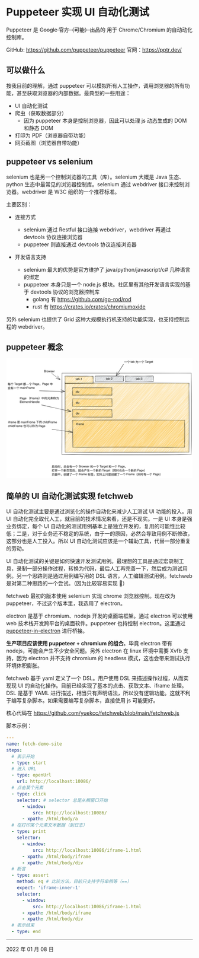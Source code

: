 # Puppeteer 实现 UI 自动化测试

Puppeteer 是 ~~Google 官方（可能）出品的~~ 用于 Chrome/Chromium 的自动动化控制库。

GitHub: https://github.com/puppeteer/puppeteer
官网：https://pptr.dev/

## 可以做什么

按我目前的理解，通过 puppeteer 可以模拟所有人工操作，调用浏览器的所有功能，甚至获取浏览器的内部数据。最典型的一些用途：

- UI 自动化测试
- 爬虫（获取数据部分）
  - 因为 puppeteer 本身是控制浏览器，因此可以处理 js 动态生成的 DOM 和静态 DOM
- 打印为 PDF（浏览器自带功能）
- 网页截图（浏览器自带功能）

## puppeteer vs selenium

selenium 也是另一个控制浏览器的工具（库）。selenium 大概是 Java 生态、python 生态中最常见的浏览器控制库。selenium 通过 webdriver 接口来控制浏览器。webdriver 是 W3C 组织的一个推荐标准。

主要区别：

- 连接方式

  - selenium 通过 Restful 接口连接 webdriver，webdriver 再通过 devtools 协议连接浏览器
  - puppeteer 则直接通过 devtools 协议连接浏览器

- 开发语言支持
  - selenium 最大的优势是官方维护了 java/python/javascript/c# 几种语言的绑定
  - puppeteer 本身只是一个 node.js 模块。社区里有其他开发语言实现的基于 devtools 协议的浏览器控制库
    - golang 有 https://github.com/go-rod/rod
    - rust 有 https://crates.io/crates/chromiumoxide

另外 selenium 也提供了 Grid 这种大规模执行机支持的功能实现，也支持控制远程的 webdriver。

## puppeteer 概念

![puppeteer 概念](images/puppeteer_概念.svg)

## 简单的 UI 自动化测试实现 fetchweb

UI 自动化测试主要是通过浏览化的操作自动化来减少人工测试 UI 功能的投入。用 UI 自动化完全取代人工，就目前的技术情况来看，还是不现实。一是 UI 本身是强业务绑定，每个 UI 自动化的测试用例基本上是独立开发的，复用的可能性比较低；二是，对于业务还不稳定的系统，由于一的原因，必然会导致用例不断修改，这部分也是人工投入。所以 UI 自动化测试应该是一个辅助工具，代替一部分重复的劳动。

UI 自动化测试的关键是如何快速开发测试用例。最理想的工具是通过宏录制工具，录制一部分操作过程，转换为代码，最后人工再完善一下，然后成为测试用例。另一个思路则是通过用例编写用的 DSL 语言，人工编辑测试用例。fetchweb 是对第二种思路的一个尝试。（因为比较容易实现 🤣）

fetchweb 最初的版本使用 selenium 实现 chrome 浏览器控制。现在改为 puppeteer，不过这个版本里，我选用了 electron。

electron 是基于 chromium、nodejs 开发的桌面端框架。通过 electron 可以使用 web 技术栈开发跨平台的桌面软件。puppeteer 也持控制 electron。这里通过 [puppeteer-in-electron](https://www.npmjs.com/package/puppeteer-in-electron) 进行桥接。

**生产项目应该使用 puppeteer + chromium 的组合**。毕竟 electron 带有 nodejs，可能会产生不少安全问题。另外 electron 在 linux 环境中需要 Xvfb 支持，因为 electron 并不支持 chromium 的 headless 模式，这也会带来测试执行环境体积膨胀。

fetchweb 基于 yaml 定义了一个 DSL。用户使用 DSL 来描述操作过程，从而实现现 UI 的自动化操作。目前已经实现了基本的点击、获取文本、iframe 处理。DSL 是基于 YAML 进行描述，相当只有声明语法，所以没有逻辑功能。这就不利于编写复杂脚本。如果需要编写复杂脚本，直接使用 js 可能更好。

核心代码在 https://github.com/yuekcc/fetchweb/blob/main/fetchweb.js

脚本示例：

```yaml
---
name: fetch-demo-site
steps:
  # 表示开始
  - type: start
  # 进入 URL
  - type: openUrl
    url: http://localhost:10086/
  # 点击某个元素
  - type: click
    selector: # selector 总是从根窗口开始
      - window:
          src: http://localhost:10086/
      - xpath: /html/body/a
  # 在打印某个元素文本数据（到日志）
  - type: print
    selector:
      - window:
          src: http://localhost:10086/iframe-1.html
      - xpath: /html/body/iframe
      - xpath: /html/body/div
  # 断言
  - type: assert
    method: eq # 比较方法，目前只支持字符串相等（==）
    expect: 'iframe-inner-1'
    selector:
      - window:
          src: http://localhost:10086/iframe-1.html
      - xpath: /html/body/iframe
      - xpath: /html/body/div
  # 表示结束
  - type: end
```

---

2022 年 01 月 08 日
